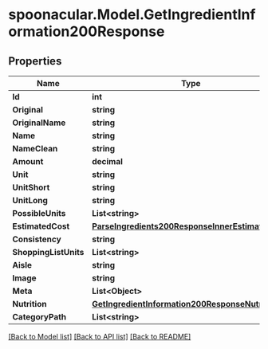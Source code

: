 # spoonacular.Model.GetIngredientInformation200Response

## Properties

Name | Type | Description | Notes
------------ | ------------- | ------------- | -------------
**Id** | **int** |  | 
**Original** | **string** |  | 
**OriginalName** | **string** |  | 
**Name** | **string** |  | 
**NameClean** | **string** |  | 
**Amount** | **decimal** |  | 
**Unit** | **string** |  | 
**UnitShort** | **string** |  | 
**UnitLong** | **string** |  | 
**PossibleUnits** | **List&lt;string&gt;** |  | 
**EstimatedCost** | [**ParseIngredients200ResponseInnerEstimatedCost**](ParseIngredients200ResponseInnerEstimatedCost.md) |  | 
**Consistency** | **string** |  | 
**ShoppingListUnits** | **List&lt;string&gt;** |  | 
**Aisle** | **string** |  | 
**Image** | **string** |  | 
**Meta** | **List&lt;Object&gt;** |  | 
**Nutrition** | [**GetIngredientInformation200ResponseNutrition**](GetIngredientInformation200ResponseNutrition.md) |  | 
**CategoryPath** | **List&lt;string&gt;** |  | 

[[Back to Model list]](../README.md#documentation-for-models) [[Back to API list]](../README.md#documentation-for-api-endpoints) [[Back to README]](../README.md)


